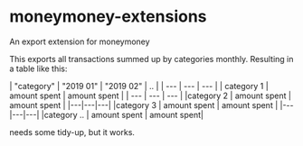 # moneymoney-extensions

An export extension for moneymoney

This exports all transactions summed up by categories monthly. Resulting in a table like this:

| "category" |  "2019 01"  |     "2019 02"    |     .. |
| --- | --- | --- |
| category 1  | amount spent |   amount spent |
| --- | --- | --- |
|category 2  | amount spent  |  amount spent |
|---|---|---|
|category 3  | amount spent  |  amount spent |
|---|---|---|
|category .. | amount spent |   amount spent|



needs some tidy-up, but it works.
